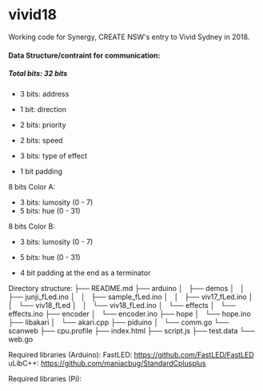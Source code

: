 # vivid18
Working code for Synergy, CREATE NSW's entry to Vivid Sydney in 2018.

#### Data Structure/contraint for communication:
##### Total bits: 32 bits
* 3 bits: address
* 1 bit: direction

* 2 bits: priority
* 2 bits: speed

* 3 bits: type of effect 
* 1 bit padding

8 bits
Color A:
* 3 bits: lumosity (0 - 7)
* 5 bits: hue (0 - 31)

8 bits
Color B:
* 3 bits: lumosity (0 - 7)
* 5 bits: hue (0 - 31) 

* 4 bit padding at the end as a terminator

Directory structure:
├── README.md
├── arduino
│   ├── demos
│   │   ├── junji_fLed.ino
│   │   ├── sample_fLed.ino
│   │   ├── viv17_fLed.ino
│   │   └── viv18_fLed
│   │       └── viv18_fLed.ino
│   └── effects
│       └── effects.ino
├── encoder
│   └── encoder.ino
├── hope
│   └── hope.ino
├── libakari
│   └── akari.cpp
├── piduino
│   └── comm.go
└── scanweb
    ├── cpu.profile
    ├── index.html
    ├── script.js
    ├── test.data
    └── web.go

Required libraries (Arduino):
FastLED: https://github.com/FastLED/FastLED
uLibC++: https://github.com/maniacbug/StandardCplusplus

Required libraries (Pi):
